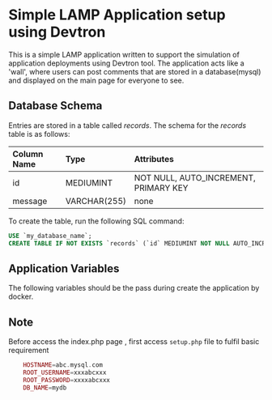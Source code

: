 
# Simple LAMP Application setup using Devtron
This is a simple LAMP application written to support the simulation of application deployments using Devtron tool. The application acts like a 'wall', where users can post comments that are stored in a database(mysql) and displayed on the main page for everyone to see.

## Database Schema
Entries are stored in a table called *records*. The schema for the *records* table is as follows:

|Column Name|Type|Attributes|
|:---|:---|:---|
|id|MEDIUMINT|NOT NULL, AUTO_INCREMENT, PRIMARY KEY|
|message|VARCHAR(255)|none|

To create the table, run the following SQL command:
```sql
USE `my_database_name`;
CREATE TABLE IF NOT EXISTS `records` (`id` MEDIUMINT NOT NULL AUTO_INCREMENT, `message` VARCHAR(255), PRIMARY KEY (`id`));
```
## Application Variables
The following variables should be the pass during create the application by docker.

## Note
Before access the index.php page , first access `setup.php` file to fulfil basic requirement 
```php
    HOSTNAME=abc.mysql.com
    ROOT_USERNAME=xxxabcxxx
    ROOT_PASSWORD=xxxxabcxxx
    DB_NAME=mydb
```
